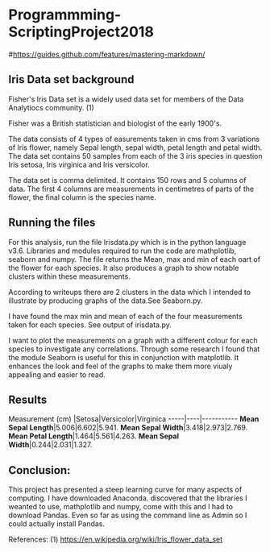 # Programmming-ScriptingProject2018
#https://guides.github.com/features/mastering-markdown/

## Iris Data set background ##

Fisher's Iris Data set is a widely used data set for members of the Data Analytiocs community. (1)

Fisher was a British statistician and biologist of the early 1900's.

The data consists of 4 types of easurements taken in cms from 3 variations of Iris flower, namely
Sepal length, sepal width, petal length and petal width. The data set contains 50 samples from 
each of the 3 iris species in question Iris setosa, Iris virginica and Iris versicolor.

The data set is comma delimited. It contains 150 rows and 5 columns of data. The first 4 columns are 
measurements in centimetres of parts of the flower, the final column is the species name.

## Running the files ##

For this analysis, run the file Irisdata.py which is in the python language v3.6. Libraries 
and modules required to run the code are mathplotlib, seaborn and numpy. The file returns the Mean,
max and min of each oart of the flower for each species. It also produces a graph to show notable clusters
within these measurements.

According to writeups there are 2 clusters in the data which I intended to illustrate by producing graphs 
of the data.See Seaborn.py. 

I have found the max min and mean of each of the four measurements taken for each species. See output of irisdata.py.

I want to plot the measurements on a graph with a different colour for each species to investigate any correlations.
Through some research I found that the module Seaborn is useful for this in conjunction with matplotlib. It enhances 
the look and feel of the graphs to make them more viualy appealing and easier to read.

## Results ##

Measurement (cm) |Setosa|Versicolor|Virginica
-----|----|-----------
**Mean Sepal Length**|5.006|6.602|5.941.
**Mean Sepal Width**|3.418|2.973|2.769.
**Mean Petal Length**|1.464|5.561|4.263.
**Mean Sepal Width**|0.244|2.031|1.327.





## Conclusion: ##

This project has presented a steep learning curve for many aspects of computing.  I have downloaded Anaconda. discovered
that the libraries I weanted to use, mathplotlib and numpy, come with this and I had to download Pandas. Even so far as 
using the command line as Admin so I could actually install Pandas.


References:
(1) https://en.wikipedia.org/wiki/Iris_flower_data_set





